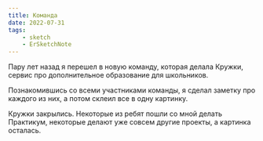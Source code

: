 ```yaml
---
title: Команда
date: 2022-07-31
tags:
    - sketch
    - ErSketchNote
---
```


Пару лет назад я перешел в новую команду, которая делала Кружки, сервис про дополнительное образование для школьников.

Познакомившись со всеми участниками команды, я сделал заметку про каждого из них, а потом склеил все в одну картинку.

Кружки закрылись. Некоторые из ребят пошли со мной делать Практикум, некоторые делают уже совсем другие проекты, а картинка осталась.
